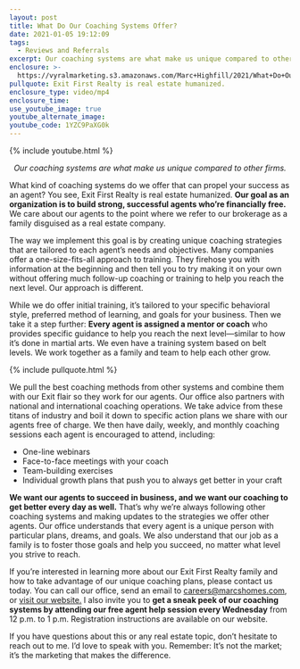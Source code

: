 ```yaml
---
layout: post
title: What Do Our Coaching Systems Offer?
date: 2021-01-05 19:12:09
tags:
  - Reviews and Referrals
excerpt: Our coaching systems are what make us unique compared to other firms.
enclosure: >-
  https://vyralmarketing.s3.amazonaws.com/Marc+Highfill/2021/What+Do+Our+Coaching+Systems+Offer_.mp4
pullquote: Exit First Realty is real estate humanized.
enclosure_type: video/mp4
enclosure_time:
use_youtube_image: true
youtube_alternate_image:
youtube_code: 1YZC9PaXG0k
---
```


{% include youtube.html %}

<p style="text-align: center;"><em>Our coaching systems are what make us unique compared to other firms.</em></p>

What kind of coaching systems do we offer that can propel your success as an agent? You see, Exit First Realty is real estate humanized. **Our goal as an organization is to build strong, successful agents who’re financially free.** We care about our agents to the point where we refer to our brokerage as a family disguised as a real estate company.&nbsp;

The way we implement this goal is by creating unique coaching strategies that are tailored to each agent’s needs and objectives. Many companies offer a one-size-fits-all approach to training. They firehose you with information at the beginning and then tell you to try making it on your own without offering much follow-up coaching or training to help you reach the next level. Our approach is different.&nbsp;

While we do offer initial training, it’s tailored to your specific behavioral style, preferred method of learning, and goals for your business. Then we take it a step further: **Every agent is assigned a mentor or coach** who provides specific guidance to help you reach the next level—similar to how it’s done in martial arts. We even have a training system based on belt levels. We work together as a family and team to help each other grow.

{% include pullquote.html %}

We pull the best coaching methods from other systems and combine them with our Exit flair so they work for our agents. Our office also partners with national and international coaching operations. We take advice from these titans of industry and boil it down to specific action plans we share with our agents free of charge. We then have daily, weekly, and monthly coaching sessions each agent is encouraged to attend, including:

* One-line webinars
* Face-to-face meetings with your coach
* Team-building exercises
* Individual growth plans that push you to always get better in your craft

**We want our agents to succeed in business, and we want our coaching to get better every day as well.** That’s why we’re always following other coaching systems and making updates to the strategies we offer other agents. Our office understands that every agent is a unique person with particular plans, dreams, and goals. We also understand that our job as a family is to foster those goals and help you succeed, no matter what level you strive to reach.&nbsp;

If you’re interested in learning more about our Exit First Realty family and how to take advantage of our unique coaching plans, please contact us today. You can call our office, send an email to [careers@marcshomes.com](mailto:careers@marcshomes.com), or [visit our website.](https://richmondrealestatejobs.com/) I also invite you to **get a sneak peek of our coaching systems by attending our free agent help session every Wednesday** from 12 p.m. to 1 p.m. Registration instructions are available on our website.&nbsp;

If you have questions about this or any real estate topic, don’t hesitate to reach out to me. I’d love to speak with you. Remember: It’s not the market; it’s the marketing that makes the difference.
